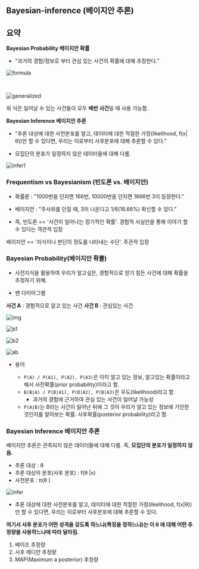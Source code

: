 ## Bayesian-inference (베이지안 추론)

## 요약

**Bayesian Probability 베이지안 확률**
- "과거의 경험/정보로 부터 관심 있는 사건의 확률에 대해 추정한다."


![formula](https://t1.daumcdn.net/cfile/tistory/99552A435C05273631)


<br>

![generalized](https://t1.daumcdn.net/cfile/tistory/99D4FA415C0538A524)

위 식은 일어날 수 있는 사건들이 모두 **배반 사건**일 때 사용 가능함.

**Bayesian Inference 베이지안 추론**

- "추론 대상에 대한 사전분포를 알고, 데이터에 대한 적절한 가정(likelihood, f(x|θ))만 할 수 있다면, 우리는 이로부터 사후분포에 대해 추론할 수 있다."


- 모집단의 분포가 일정하지 않은 데이터들에 대해 다룸.

![infer1](https://t1.daumcdn.net/cfile/tistory/994CD94D5C34527825)

### Frequentism vs Bayesianism (빈도론 vs. 베이지안)

- 확률론 : "1000번을 던지면 166번, 10000번을 던지면 1666번 3이 등장한다."

- 베이지안 : "주사위를 던질 때, 3이 나온다고 1/6(16.66%) 확신할 수 있다."

- 즉, 빈도론 == '사건이 일어나는 장기적인 확률'. 경험적 사실만을 통해 이야기 할 수 있다는 객관적 입장

베이지안 == '지식이나 판단의 정도를 나타내는 수단'. 주관적 입장


### Bayesian Probability(베이지안 확률)

- 사전지식을 활용하여 우리가 알고싶은, 경험적으로 얻기 힘든 사건에 대해 확률을 추정하기 위해.

- 벤 다이어그램

**사건 A** : 경험적으로 알고 있는 사건
**사건 B** : 관심있는 사건

![img](https://t1.daumcdn.net/cfile/tistory/99FC784B5C053F170E)

![b1](https://t1.daumcdn.net/cfile/tistory/99099E495C053FA608)

![b2](https://t1.daumcdn.net/cfile/tistory/99822E505C05404103)

![ab](https://t1.daumcdn.net/cfile/tistory/99552A435C05273631)

- 용어

    - `P(A) / P(A1), P(A2), P(A3)`은 이미 알고 있는 정보, 알고있는 확률이라고 해서 사전확률(prior probability)이라고 함.
    - `B(B|A) / P(B|A1), P(B|A2), P(B|A3)`은 우도(likelihood)라고 함.
        - 과거의 경험에 근거하여 관심 있는 사건이 일어날 가능성
    - `P(A|B)`는 B라는 사건이 일어난 뒤에 그 것이 우리가 알고 있는 정보에 기인한 것인지를 알아보는 확률. 사후확률(posterior probability)라고 함.



### Bayesian Inference 베이지안 추론

베이지안 추론은 관측되지 않은 데이터들에 대해 다룸.
즉, **모집단의 분포가 일정하지 않음.**



- 추론 대상 : θ
- 추론 대상의 분포(사후 분포) : f(θ |x)
- 사전분포 : π(θ )

![infer](https://t1.daumcdn.net/cfile/tistory/994CD94D5C34527825)


* 추론 대상에 대한 사전분포를 알고, 데이터에 대한 적절한 가정(likelihood, f(x|θ))만 할 수 있다면, 우리는 이로부터 사후분포에 대해 추론할 수 있다.

**여기서 사후 분포가 어떤 성격을 갖도록 하느냐(특징을 정하느냐)는 이 θ 에 대해 어떤 추정량을 사용하느냐에 따라 달라짐.**

 1) 베이즈 추정량
  2) 사후 메디안 추정량
  3) MAP(Maximum a posterior) 추정량 
